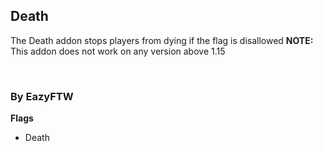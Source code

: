 ## Death
The Death addon stops players from dying if the flag is disallowed
**NOTE:** This addon does not work on any version above 1.15

<br>

### By EazyFTW

**Flags**
* Death
